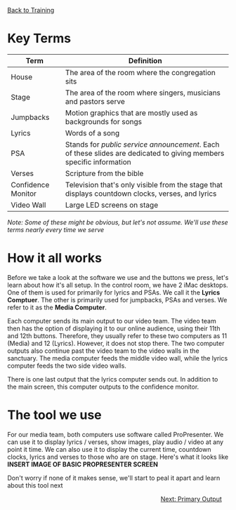<!-- TITLE: 101 - How do we do it? -->
<!-- SUBTITLE: Let's learn a few terms and get acquainted with our media tool -->

[Back to Training](/media/training)
# Key Terms
| Term | Definition |
| --- | --- |
| House | The area of the room where the congregation sits |
| Stage | The area of the room where singers, musicians and pastors serve |
| Jumpbacks | Motion graphics that are mostly used as backgrounds for songs |
| Lyrics | Words of a song |
| PSA | Stands for _public service announcement_. Each of these slides are dedicated to giving members specific information |
| Verses | Scripture from the bible |
| Confidence Monitor | Television that's only visible from the stage that displays countdown clocks, verses, and lyrics | 
| Video Wall | Large LED screens on stage |
_Note: Some of these might be obvious, but let's not assume. We'll use these terms nearly every time we serve_
# How it all works
Before we take a look at the software we use and the buttons we press, let's learn about how it's all setup. In the control room, we have 2 iMac desktops. One of them is used for primarily for lyrics and PSAs. We call it the **Lyrics Comptuer**. The other is primarily used for jumpbacks, PSAs and verses. We refer to it as the **Media Computer**. 

Each computer sends its main output to our video team. The video team then has the option of displaying it to our online audience, using their 11th and 12th buttons. Therefore, they usually refer to these two computers as 11 (Media) and 12 (Lyrics). However, it does not stop there. The two computer outputs also continue past the video team to the video walls in the sanctuary. The media computer feeds the middle video wall, while the lyrics computer feeds the two side video walls.

There is one last output that the lyrics computer sends out. In addition to the main screen, this computer outputs to the confidence monitor.
# The tool we use
For our media team, both computers use software called ProPresenter. We can use it to display lyrics / verses, show images, play audio / video at any point it time. We can also use it to display the current time, countdown clocks, lyrics and verses to those who are on stage. Here's what it looks like
**INSERT IMAGE OF BASIC PROPRESENTER SCREEN**

Don't worry if none of it makes sense, we'll start to peal it apart and learn about this tool next <div style="text-align:right"><a href="/media/training-pages/102">Next: Primary Output</a>&nbsp;&nbsp;&nbsp;&nbsp;</div>